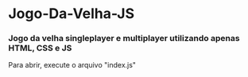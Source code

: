 # Jogo-Da-Velha-JS

### Jogo da velha singleplayer e multiplayer utilizando apenas HTML, CSS e JS 

Para abrir, execute o arquivo "index.js"

